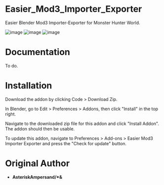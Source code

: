 # Easier_Mod3_Importer_Exporter
Easier Blender Mod3 Importer-Exporter for Monster Hunter World.

![image](https://github.com/user-attachments/assets/1f1fa1e3-ebf5-4e43-b32f-8471e4d715a2)
![image](https://github.com/user-attachments/assets/38b8563b-571e-4ef3-9c23-8a6cffe8272e)
![image](https://github.com/user-attachments/assets/df70d17b-3578-4050-ab7f-c23b982b8a2b)


# Documentation
To do.

# Installation
Download the addon by clicking Code > Download Zip.

In Blender, go to Edit > Preferences > Addons, then click "Install" in the top right.

Navigate to the downloaded zip file for this addon and click "Install Addon". The addon should then be usable.

To update this addon, navigate to Preferences > Add-ons > Easier Mod3 Importer Exporter and press the "Check for update" button.


# Original Author
* **AsteriskAmpersand/\*&**

